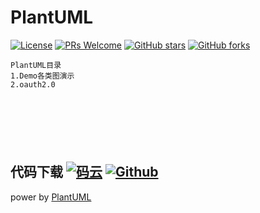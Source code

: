 # PlantUML

[![License](https://img.shields.io/badge/license-MIT-blue.svg)](http://opensource.org/licenses/MIT)
[![PRs Welcome](https://img.shields.io/badge/PRs-welcome-brightgreen.svg)](https://github.com/a466350665/smart-sso/pulls)
[![GitHub stars](https://img.shields.io/github/stars/aoheng/PlantUML.svg?style=social&label=Stars)](https://github.com/aoheng/PlantUML)
[![GitHub forks](https://img.shields.io/github/forks/aoheng/PlantUML.svg?style=social&label=Fork)](https://github.com/aoheng/PlantUML)

```
PlantUML目录
1.Demo各类图演示
2.oauth2.0





```

​    




## 代码下载 [![码云](https://img.shields.io/badge/download-码云-yellowgreen.svg)](https://gitee.com/aoheng/projects) [![Github](https://img.shields.io/badge/download-GitHub-brightgreen.svg)](https://github.com/aoheng/PlantUML)


power by  [PlantUML](https://plantuml.com/zh/)



